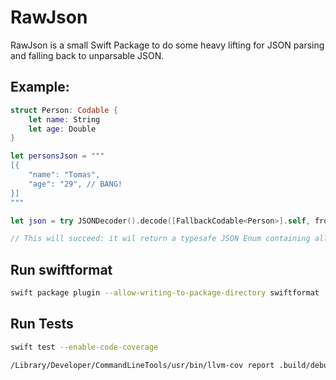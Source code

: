 # RawJson

RawJson is a small Swift Package to do some heavy lifting for JSON parsing and falling back to unparsable JSON.

## Example:

```swift
struct Person: Codable {
    let name: String
    let age: Double
}

let personsJson = """
[{
    "name": "Tomas",
    "age": "29", // BANG!
}]
"""

let json = try JSONDecoder().decode([FallbackCodable<Person>].self, from: personsJson.data(using: .utf8)!)

// This will succeed: it wil return a typesafe JSON Enum containing all the values...
```

## Run swiftformat

```sh
swift package plugin --allow-writing-to-package-directory swiftformat
```

## Run Tests

```sh
swift test --enable-code-coverage

/Library/Developer/CommandLineTools/usr/bin/llvm-cov report .build/debug/RawJsonPackageTests.xctest/Contents/MacOS/RawJsonPackageTests -instr-profile=.build/debug/codecov/default.profdata
```
